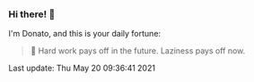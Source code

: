 ### Hi there! 👋 

I'm Donato, and this is your daily fortune:

> 🥠 Hard work pays off in the future. Laziness pays off now.

Last update: Thu May 20 09:36:41 2021